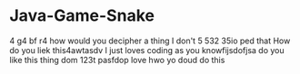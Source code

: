 # Java-Game-Snake
4
g4
bf
r4
how would you decipher a thing
I don't
5
532
35io
ped
that
How do you liek this4awtasdv
I just loves coding as you knowfijsdofjsa
do you like this thing dom
123t
pasfdop
love hwo yo doud do this
